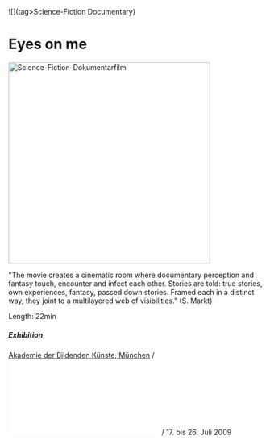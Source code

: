 ![](tag>Science-Fiction Documentary)

# Eyes on me

<img src="/projekte/2009verwandlungen/ungeheuer_und_auge.jpg" data-query="?400&amp;direct" width="400" alt="Science-Fiction-Dokumentarfilm" />

"The movie creates a cinematic room where documentary perception and fantasy touch, encounter and infect each other. Stories are told: true stories, own experiences, fantasy, passed down stories. Framed each in a distinct way, they joint to a multilayered web of visibilities." (S. Markt)

Length: 22min

##### Exhibition

[Akademie der Bildenden Künste, München](http://klassehuber.de) / ![black or white](/projekte/2009verwandlungen/2009_blackorwhite_einladungskarte.pdf) / 17. bis 26. Juli 2009
